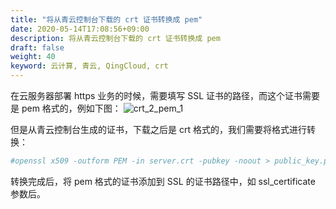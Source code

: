 ```yaml
---
title: "将从青云控制台下载的 crt 证书转换成 pem"
date: 2020-05-14T17:08:56+09:00
description: 将从青云控制台下载的 crt 证书转换成 pem
draft: false
weight: 40
keyword: 云计算, 青云, QingCloud, crt
---
```


在云服务器部署 https 业务的时候，需要填写 SSL 证书的路径，而这个证书需要是 pem 格式的，例如下图：
![crt_2_pem_1](../../_images/crt2pem_1.png)

但是从青云控制台生成的证书，下载之后是 crt 格式的，我们需要将格式进行转换：
```bash
#openssl x509 -outform PEM -in server.crt -pubkey -noout > public_key.pem
```

转换完成后，将 pem 格式的证书添加到 SSL 的证书路径中，如 ssl_certificate 参数后。